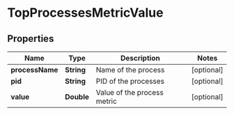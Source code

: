 

# TopProcessesMetricValue


## Properties

Name | Type | Description | Notes
------------ | ------------- | ------------- | -------------
**processName** | **String** | Name of the process |  [optional]
**pid** | **String** | PID of the processes |  [optional]
**value** | **Double** | Value of the process metric |  [optional]



